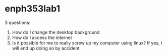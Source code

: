 # enph353lab1

3 questions:
1) How do I change the desktop background
2) How do I access the internet
3) Is it possible for me to really screw up my computer using linux? If yes, I will end up doing so by accident
